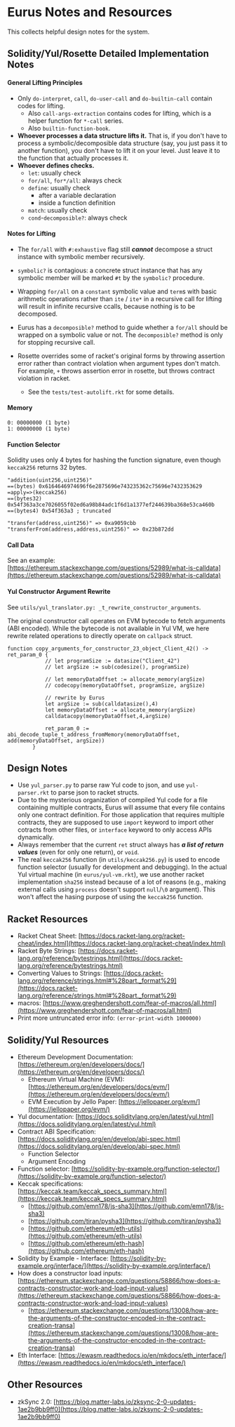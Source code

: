 # Eurus Notes and Resources

This collects helpful design notes for the system.

## Solidity/Yul/Rosette Detailed Implementation Notes

#### General Lifting Principles

- Only `do-interpret`, `call`, `do-user-call` and `do-builtin-call` contain codes for lifting.
  - Also `call-args-extraction` contains codes for lifting, which is a helper function for `*-call` series.
  - Also `builtin-function-book`.
- **Whoever processes a data structure lifts it.** That is, if you don't have to process a symbolic/decomposible data structure (say, you just pass it to another function), you don't have to lift it on your level. Just leave it to the function that actually processes it.
- **Whoever defines checks.**
  - `let`: usually check
  - `for/all`, `for*/all`: always check
  - `define`: usually check
    - after a variable declaration
    - inside a function definition
  - `match`: usually check
  - `cond`-`decomposible?`: always check

#### Notes for Lifting

- The `for/all` with `#:exhaustive` flag still ***cannot*** decompose a struct instance with symbolic member recursively.
- `symbolic?` is contagious: a concrete struct instance that has any symbolic member will be marked `#t` by the `symbolic?` procedure.
- Wrapping `for/all` on a `constant` symbolic value and `term`s with basic arithmetic operations rather than `ite` / `ite*` in a recursive call for lifting will result in infinite recursive ccalls, because nothing is to be decomposed.
- Eurus has a `decomposible?` method to guide whether a `for/all` should be wrapped on a symbolic value or not. The `decomposible?` method is only for stopping recursive call.
- Rosette overrides some of racket's original forms by throwing assertion error rather than contract violation when argument types don't match. For example, `+` throws assertion error in rosette, but throws contract violation in racket.

  - See the `tests/test-autolift.rkt` for some details.


#### Memory

```
0: 00000000 (1 byte)
1: 00000000 (1 byte)
```

#### Function Selector

Solidity uses only 4 bytes for hashing the function signature, even though `keccak256` returns 32 bytes.

```
"addition(uint256,uint256)"
==(bytes) 0x6164646974696f6e2875696e743235362c75696e7432353629
=apply=>(keccak256)
==(bytes32) 0x54f363a3ce7026055f02ed6a98b84adc1f6d1a1377ef244639ba368e53ca460b
==(bytes4) 0x54f363a3 ; truncated

"transfer(address,uint256)" => 0xa9059cbb
"transferFrom(address,address,uint256)" => 0x23b872dd
```

#### Call Data

See an example: [https://ethereum.stackexchange.com/questions/52989/what-is-calldata](https://ethereum.stackexchange.com/questions/52989/what-is-calldata)

#### Yul Constructor Argument Rewrite

See `utils/yul_translator.py: _t_rewrite_constructor_arguments`.

The original constructor call operates on EVM bytecode to fetch arguments (ABI encoded). While the bytecode is not available in Yul VM, we here rewrite related operations to directly operate on `callpack` struct.

```
function copy_arguments_for_constructor_23_object_Client_42() -> ret_param_0 {
            // let programSize := datasize("Client_42")
            // let argSize := sub(codesize(), programSize)

            // let memoryDataOffset := allocate_memory(argSize)
            // codecopy(memoryDataOffset, programSize, argSize)

            // rewrite by Eurus
            let argSize := sub(calldatasize(),4)
            let memoryDataOffset := allocate_memory(argSize)
            calldatacopy(memoryDataOffset,4,argSize)

            ret_param_0 := abi_decode_tuple_t_address_fromMemory(memoryDataOffset, add(memoryDataOffset, argSize))
        }
```

## Design Notes

- Use `yul_parser.py` to parse raw Yul code to json, and use `yul-parser.rkt` to parse json to racket structs.
- Due to the mysterious organization of compiled Yul code for a file containing multiple contracts, Eurus will assume that every file contains only one contract definition. For those application that requires multiple contracts, they are supposed to use `import` keyword to import other cotracts from other files, or `interface` keyword to only access APIs dynamically.
- Always remember that the current `ret` struct always has ***a list of return values*** (even for only one return), or `void`.
- The real `keccak256` function (in `utils/keccak256.py`) is used to encode function selector (usually for development and debugging). In the actual Yul virtual machine (in `eurus/yul-vm.rkt`), we use another racket implementation `sha256` instead because of a lot of reasons (e.g., making external calls using `process` doesn't support `null`/`\0` argument). This won't affect the hasing purpose of using the `keccak256` function.

## Racket Resources

- Racket Cheat Sheet: [https://docs.racket-lang.org/racket-cheat/index.html](https://docs.racket-lang.org/racket-cheat/index.html)
- Racket Byte Strings: [https://docs.racket-lang.org/reference/bytestrings.html](https://docs.racket-lang.org/reference/bytestrings.html)
- Converting Values to Strings: [https://docs.racket-lang.org/reference/strings.html#%28part._format%29](https://docs.racket-lang.org/reference/strings.html#%28part._format%29)
- macros: [https://www.greghendershott.com/fear-of-macros/all.html](https://www.greghendershott.com/fear-of-macros/all.html)
- Print more untruncated error info: `(error-print-width 1000000)`

## Solidity/Yul Resources

- Ethereum Development Documentation: [https://ethereum.org/en/developers/docs/](https://ethereum.org/en/developers/docs/)
  - Ethereum Virtual Machine (EVM): [https://ethereum.org/en/developers/docs/evm/](https://ethereum.org/en/developers/docs/evm/)
  - EVM Execution by Jello Paper: [https://jellopaper.org/evm/](https://jellopaper.org/evm/)
- Yul documentation: [https://docs.soliditylang.org/en/latest/yul.html](https://docs.soliditylang.org/en/latest/yul.html)
- Contract ABI Specification: [https://docs.soliditylang.org/en/develop/abi-spec.html](https://docs.soliditylang.org/en/develop/abi-spec.html)
  - Function Selector
  - Argument Encoding
- Function selector: [https://solidity-by-example.org/function-selector/](https://solidity-by-example.org/function-selector/)
- Keccak specifications: [https://keccak.team/keccak_specs_summary.html](https://keccak.team/keccak_specs_summary.html)
  - [https://github.com/emn178/js-sha3](https://github.com/emn178/js-sha3)
  - [https://github.com/tiran/pysha3](https://github.com/tiran/pysha3)
  - [https://github.com/ethereum/eth-utils](https://github.com/ethereum/eth-utils)
  - [https://github.com/ethereum/eth-hash](https://github.com/ethereum/eth-hash)
- Solidity by Example - Interface: [https://solidity-by-example.org/interface/](https://solidity-by-example.org/interface/)
- How does a constructor load inputs: [https://ethereum.stackexchange.com/questions/58866/how-does-a-contracts-constructor-work-and-load-input-values](https://ethereum.stackexchange.com/questions/58866/how-does-a-contracts-constructor-work-and-load-input-values)
  - [https://ethereum.stackexchange.com/questions/13008/how-are-the-arguments-of-the-constructor-encoded-in-the-contract-creation-transa](https://ethereum.stackexchange.com/questions/13008/how-are-the-arguments-of-the-constructor-encoded-in-the-contract-creation-transa)
- Eth Interface: [https://ewasm.readthedocs.io/en/mkdocs/eth_interface/](https://ewasm.readthedocs.io/en/mkdocs/eth_interface/)

## Other Resources

- zkSync 2.0: [https://blog.matter-labs.io/zksync-2-0-updates-1ae2b9bb9ff0](https://blog.matter-labs.io/zksync-2-0-updates-1ae2b9bb9ff0)
